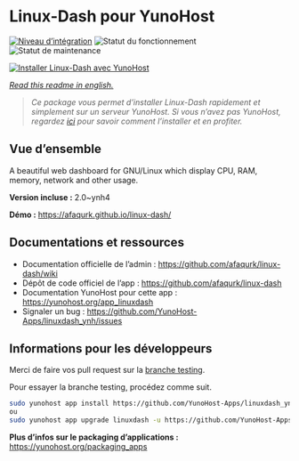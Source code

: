 <!--
N.B.: This README was automatically generated by https://github.com/YunoHost/apps/tree/master/tools/README-generator
It shall NOT be edited by hand.
-->

# Linux-Dash pour YunoHost

[![Niveau d’intégration](https://dash.yunohost.org/integration/linuxdash.svg)](https://dash.yunohost.org/appci/app/linuxdash) ![Statut du fonctionnement](https://ci-apps.yunohost.org/ci/badges/linuxdash.status.svg) ![Statut de maintenance](https://ci-apps.yunohost.org/ci/badges/linuxdash.maintain.svg)

[![Installer Linux-Dash avec YunoHost](https://install-app.yunohost.org/install-with-yunohost.svg)](https://install-app.yunohost.org/?app=linuxdash)

*[Read this readme in english.](./README.md)*

> *Ce package vous permet d’installer Linux-Dash rapidement et simplement sur un serveur YunoHost.
Si vous n’avez pas YunoHost, regardez [ici](https://yunohost.org/#/install) pour savoir comment l’installer et en profiter.*

## Vue d’ensemble

A beautiful web dashboard for GNU/Linux which display CPU, RAM, memory, network and other usage.


**Version incluse :** 2.0~ynh4

**Démo :** https://afaqurk.github.io/linux-dash/
## Documentations et ressources

* Documentation officielle de l’admin : <https://github.com/afaqurk/linux-dash/wiki>
* Dépôt de code officiel de l’app : <https://github.com/afaqurk/linux-dash>
* Documentation YunoHost pour cette app : <https://yunohost.org/app_linuxdash>
* Signaler un bug : <https://github.com/YunoHost-Apps/linuxdash_ynh/issues>

## Informations pour les développeurs

Merci de faire vos pull request sur la [branche testing](https://github.com/YunoHost-Apps/linuxdash_ynh/tree/testing).

Pour essayer la branche testing, procédez comme suit.

``` bash
sudo yunohost app install https://github.com/YunoHost-Apps/linuxdash_ynh/tree/testing --debug
ou
sudo yunohost app upgrade linuxdash -u https://github.com/YunoHost-Apps/linuxdash_ynh/tree/testing --debug
```

**Plus d’infos sur le packaging d’applications :** <https://yunohost.org/packaging_apps>
